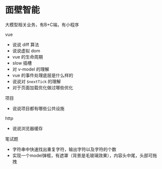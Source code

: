 # 面壁智能

大模型相关业务，有B+C端，有小程序

vue

- 说说 diff 算法
- 说说虚拟 dom
- vue 的生命周期
- slow 插槽
- 对 v-model 的理解
- vue 的事件处理底层是什么样的
- 说说对 `$nextTick` 的理解
- 对于页面加载优化做过哪些优化

项目

- 说说项目都有哪些公共设施

http

- 说说浏览器缓存

笔试题

- 字符串中快速找出重复字符，输出字符以及字符的个数
- 实现一个model弹框，有遮罩（背景是毛玻璃效果），内容头中尾，头部可拖拽